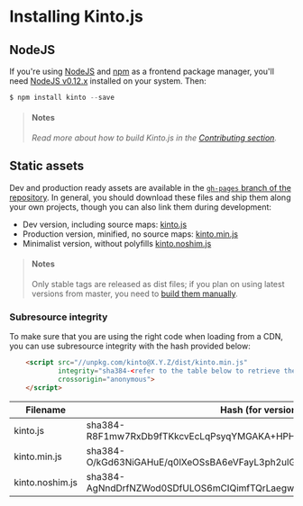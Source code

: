 # Installing Kinto.js

## NodeJS

If you're using [NodeJS](https://nodejs.org) and [npm](https://www.npmjs.com/) as a frontend package manager, you'll need [NodeJS v0.12.x](https://nodejs.org/download/) installed on your system. Then:

```js
$ npm install kinto --save
```

> #### Notes
>
> *Read more about how to build Kinto.js in the [Contributing section](contributing.md).*

## Static assets

Dev and production ready assets are available in the [`gh-pages` branch of the repository](https://github.com/Kinto/kinto.js/tree/gh-pages). In general, you should download these files and ship them along your own projects, though you can also link them during development:

- Dev version, including source maps: [kinto.js](http://unpkg.com/kinto/dist/kinto.js)
- Production version, minified, no source maps: [kinto.min.js](http://unpkg.com/kinto/dist/kinto.min.js)
- Minimalist version, without polyfills [kinto.noshim.js](http://unpkg.com/kinto/dist/kinto.noshim.js)

> #### Notes
>
> Only stable tags are released as dist files; if you plan on using latest versions from master, you need to [build them manually](contributing.md#generating-dist-files).


### Subresource integrity

To make sure that you are using the right code when loading from a CDN, you can use subresource
integrity with the hash provided below:

```html
    <script src="//unpkg.com/kinto@X.Y.Z/dist/kinto.min.js"
            integrity="sha384-<refer to the table below to retrieve the proper hash>"
            crossorigin="anonymous">
    </script>
```

| Filename                | Hash (for version 9.0.2)                                                |
|-------------------------|-------------------------------------------------------------------------|
| kinto.js                | sha384-R8F1mw7RxDb9fTKkcvEcLqPsyqYMGAKA+HPH/FS0nY6DkPO0GBTBWRgOzzHx5y8m |
| kinto.min.js            | sha384-O/kGd63NiGAHuE/q0lXeOSsBA6eVFayL3ph2ulGiGgA0TTkVq1+zsseObnfEyoQ0 |
| kinto.noshim.js         | sha384-AgNndDrfNZWod0SDfULOS6mCIQimfTQrLaegw4kr/HlyTjZI+d3HP97yH1/+/MyT |
